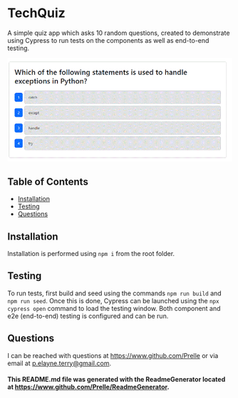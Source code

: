 # TechQuiz

A simple quiz app which asks 10 random questions, created to demonstrate using Cypress to run tests on the components as well as end-to-end testing.

![Sample Image](./media/demo.gif)

## Table of Contents

- [Installation](#installation)
- [Testing](#testing)
- [Questions](#questions)

## Installation

Installation is performed using `npm i` from the root folder.

## Testing

To run tests, first build and seed using the commands `npm run build` and `npm run seed`. Once this is done, Cypress can be launched using the `npx cypress open` command to load the testing window. Both component and e2e (end-to-end) testing is configured and can be run.

## Questions

I can be reached with questions at https://www.github.com/Prelle or via email at p.elayne.terry@gmail.com.

#### This README.md file was generated with the ReadmeGenerator located at https://www.github.com/Prelle/ReadmeGenerator.